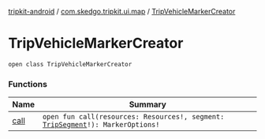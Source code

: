 [tripkit-android](../../index.md) / [com.skedgo.tripkit.ui.map](../index.md) / [TripVehicleMarkerCreator](./index.md)

# TripVehicleMarkerCreator

`open class TripVehicleMarkerCreator`

### Functions

| Name | Summary |
|---|---|
| [call](call.md) | `open fun call(resources: Resources!, segment: `[`TripSegment`](../../skedgo.tripkit.routing/-trip-segment/index.md)`!): MarkerOptions!` |
